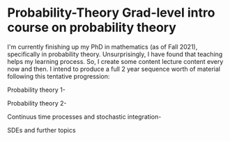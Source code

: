 # Probability-Theory Grad-level intro course on probability theory

I'm currently finishing up my PhD in mathematics (as of Fall 2021), specifically
in probability theory.  Unsurprisingly, I have found that teaching helps my
learning process.  So, I create some content lecture content every now and then.
 I intend to produce a full 2 year sequence worth of material following this
tentative progression: 

Probability theory 1- 

Probability theory 2- 

Continuus time processes and stochastic integration-

SDEs and further topics


